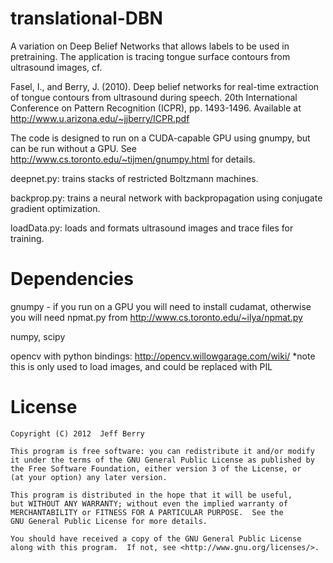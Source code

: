 translational-DBN
=================

A variation on Deep Belief Networks that allows labels to be used in pretraining. 
The application is tracing tongue surface contours from ultrasound images, cf.

Fasel, I., and Berry, J. (2010). Deep belief networks for real-time extraction of tongue contours from ultrasound during speech. 20th International Conference on Pattern Recognition (ICPR), pp. 1493-1496. Available at http://www.u.arizona.edu/~jjberry/ICPR.pdf

The code is designed to run on a CUDA-capable GPU using gnumpy, but can be run
without a GPU. See http://www.cs.toronto.edu/~tijmen/gnumpy.html for details.

deepnet.py: trains stacks of restricted Boltzmann machines.

backprop.py: trains a neural network with backpropagation using conjugate gradient optimization.

loadData.py: loads and formats ultrasound images and trace files for training.


Dependencies
============

gnumpy - if you run on a GPU you will need to install cudamat, otherwise you
         will need npmat.py from http://www.cs.toronto.edu/~ilya/npmat.py

numpy, scipy

opencv with python bindings: http://opencv.willowgarage.com/wiki/ *note this is only used to load images, and could be replaced with PIL

License
=======

    Copyright (C) 2012  Jeff Berry

    This program is free software: you can redistribute it and/or modify
    it under the terms of the GNU General Public License as published by
    the Free Software Foundation, either version 3 of the License, or
    (at your option) any later version.

    This program is distributed in the hope that it will be useful,
    but WITHOUT ANY WARRANTY; without even the implied warranty of
    MERCHANTABILITY or FITNESS FOR A PARTICULAR PURPOSE.  See the
    GNU General Public License for more details.

    You should have received a copy of the GNU General Public License
    along with this program.  If not, see <http://www.gnu.org/licenses/>.

